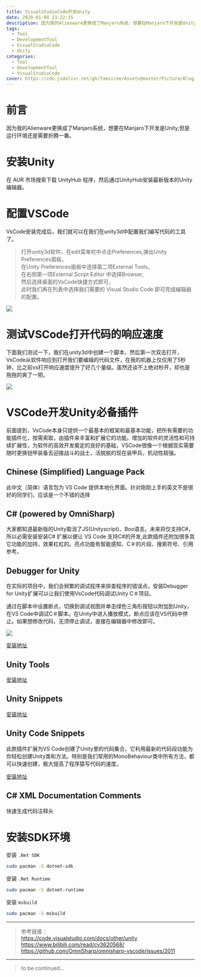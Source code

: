 ```yaml
---
title: VisualStudioCode开发Unity
date: 2020-01-08 23:22:15
description: 因为我的Alienware更换成了Manjaro系统，想要在Manjaro下开发是Unity,但是运行环境还是需要折腾一番。
tags:
  - Tool
  - DevelopmentTool
  - VisualStudioCode
  - Unity
categories:
  - Tool
  - DevelopmentTool
  - VisualStudioCode
cover: https://cdn.jsdelivr.net/gh/Tamsiree/Assets@master/Picture/Blog/Cover/bgf7b2a19.jpg
---
```

# 前言
因为我的Alienware更换成了Manjaro系统，想要在Manjaro下开发是Unity,但是运行环境还是需要折腾一番。

# 安装Unity
在 AUR 市场搜索下载 UnityHub 程序，然后通过UnityHub安装最新版本的Unity编辑器。

# 配置VSCode

VsCode安装完成后，我们就可以在我们在unity3d中配置我们编写代码的工具了。  
> 打开unity3d软件，在edit菜单栏中点击Preferences,弹出Unity Preferences面板，  
> 在Unity Preferences面板中选择第二项External Tools，  
> 在右侧第一项External Script Editor 中选择Browser,  
> 然后选择桌面的VsCode快捷方式即可，  
> 此时我们再在列表中选择我们需要的 Visual Studio Code 即可完成编辑器的配置。

![](https://i0.hdslb.com/bfs/article/3073f913268b5c652ae2c5a40efa328340f035a2.png@1320w_716h.webp)

# 测试VSCode打开代码的响应速度

下面我们测试一下，我们在unity3d中创建一个脚本，然后第一次双击打开，VsCode从软件响应到打开我们要编辑的代码文件，在我的机器上仅仅用了5秒钟，比之前vs打开响应速度提升了好几个量级。虽然还谈不上绝对秒开，却也是拖拖的爽了一把。

![](https://i0.hdslb.com/bfs/article/ab84a73fb58b489119d9b2adb2ca46055c773be6.png@1320w_698h.webp)

# VSCode开发Unity必备插件
前面提到，VsCode本身只提供一个最基本的框架和最基本功能，把所有需要的功能插件化，按需索取，由插件来丰富和扩展它的功能。增加的软件的灵活性和可持续扩展性，为软件的高效开发奠定的良好的基础，VSCode很像一个根据现实需要随时更换铠甲装备去迎接战斗的战士，活脱脱的现在装甲兵，机动性超强。

## Chinese (Simplified) Language Pack  
此中文（简体）语言包为 VS Code 提供本地化界面。针对刚刚上手的英文不是很好的同学们，应该是一个不错的选择

## C# (powered by OmniSharp)  
大家都知道最新版的Unity取消了JS(Unityscript)、Boo语言。未来将仅支持C#，所以必需安装安装C# 扩展以便让 VS Code 支持C#的开发,此款插件还附加很多其它功能的加持，效果杠杠的。亮点功能有智能感知、C＃的片段、搜索符号、引用参考。

## Debugger for Unity
在实际的项目中，我们会频繁的调试程序来排查程序的错误点，安装Debugger for Unity扩展可以让我们使用VsCode代码调试Unity C＃项目。

通过在脚本中设置断点，切换到调试视图并单击绿色三角形按钮以附加到Unity，在VS Code中调试C＃脚本。在Unity中进入播放模式，断点应该在VS代码中停止。如果想修改代码，无须停止调试，直接在编辑器中修改即可。

![](https://i0.hdslb.com/bfs/article/b27d3e8fbec666d351c13592d9a854718e39a670.png@1320w_688h.webp)

[安装地址](https://links.jianshu.com/go?to=https%3A%2F%2Fmarketplace.visualstudio.com%2Fitems%3FitemName%3DUnity.unity-debug)


## Unity Tools

[安装地址](https://links.jianshu.com/go?to=https%3A%2F%2Fmarketplace.visualstudio.com%2Fitems%3FitemName%3DTobiah.unity-tools)

## Unity Snippets

[安装地址](https://links.jianshu.com/go?to=https%3A%2F%2Fmarketplace.visualstudio.com%2Fitems%3FitemName%3DYclepticStudios.unity-snippets)

## Unity Code Snippets

此款插件扩展为VS Code创建了Unity里的代码集合，它利用最新的代码段功能为你轻松创建Unity类和方法。特别是我们常用的MonoBehaviour类中所有方法，都可以快速创建，极大提高了程序猿写代码的速度。

[安装地址](https://links.jianshu.com/go?to=https%3A%2F%2Fmarketplace.visualstudio.com%2Fitems%3FitemName%3Dkleber-swf.unity-code-snippets)

## C# XML Documentation Comments
快速生成代码注释头



# 安装SDK环境

安装 `.Net SDK`
```bash
sudo pacman -S dotnet-sdk
```

安装 `.Net Runtime`
```bash
sudo pacman -S dotnet-runtime
```

安装 `msbuild`
```bash
sudo pacman -S msbuild
```

---

> 参考链接：  
> https://code.visualstudio.com/docs/other/unity  
> https://www.bilibili.com/read/cv3620568/  
> https://github.com/OmniSharp/omnisharp-vscode/issues/2011


---
> to be continued...